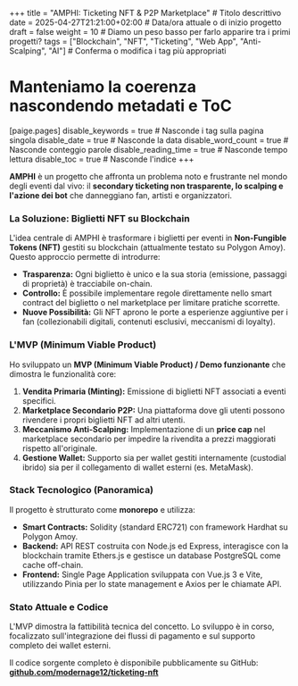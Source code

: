+++
title = "AMPHI: Ticketing NFT & P2P Marketplace" # Titolo descrittivo
date = 2025-04-27T21:21:00+02:00 # Data/ora attuale o di inizio progetto
draft = false
weight = 10 # Diamo un peso basso per farlo apparire tra i primi progetti?
tags = ["Blockchain", "NFT", "Ticketing", "Web App", "Anti-Scalping", "AI"] # Conferma o modifica i tag più appropriati
# Manteniamo la coerenza nascondendo metadati e ToC
[paige.pages]
  disable_keywords = true       # Nasconde i tag sulla pagina singola
  disable_date = true           # Nasconde la data
  disable_word_count = true   # Nasconde conteggio parole
  disable_reading_time = true # Nasconde tempo lettura
  disable_toc = true           # Nasconde l'indice
+++

**AMPHI** è un progetto che affronta un problema noto e frustrante nel mondo degli eventi dal vivo: il **secondary ticketing non trasparente, lo scalping e l'azione dei bot** che danneggiano fan, artisti e organizzatori.

### La Soluzione: Biglietti NFT su Blockchain

L'idea centrale di AMPHI è trasformare i biglietti per eventi in **Non-Fungible Tokens (NFT)** gestiti su blockchain (attualmente testato su Polygon Amoy). Questo approccio permette di introdurre:

* **Trasparenza:** Ogni biglietto è unico e la sua storia (emissione, passaggi di proprietà) è tracciabile on-chain.
* **Controllo:** È possibile implementare regole direttamente nello smart contract del biglietto o nel marketplace per limitare pratiche scorrette.
* **Nuove Possibilità:** Gli NFT aprono le porte a esperienze aggiuntive per i fan (collezionabili digitali, contenuti esclusivi, meccanismi di loyalty).

### L'MVP (Minimum Viable Product)

Ho sviluppato un **MVP (Minimum Viable Product) / Demo funzionante** che dimostra le funzionalità core:

1.  **Vendita Primaria (Minting):** Emissione di biglietti NFT associati a eventi specifici.
2.  **Marketplace Secondario P2P:** Una piattaforma dove gli utenti possono rivendere i propri biglietti NFT ad altri utenti.
3.  **Meccanismo Anti-Scalping:** Implementazione di un **price cap** nel marketplace secondario per impedire la rivendita a prezzi maggiorati rispetto all'originale.
4.  **Gestione Wallet:** Supporto sia per wallet gestiti internamente (custodial ibrido) sia per il collegamento di wallet esterni (es. MetaMask).

### Stack Tecnologico (Panoramica)

Il progetto è strutturato come **monorepo** e utilizza:

* **Smart Contracts:** Solidity (standard ERC721) con framework Hardhat su Polygon Amoy.
* **Backend:** API REST costruita con Node.js ed Express, interagisce con la blockchain tramite Ethers.js e gestisce un database PostgreSQL come cache off-chain.
* **Frontend:** Single Page Application sviluppata con Vue.js 3 e Vite, utilizzando Pinia per lo state management e Axios per le chiamate API.

### Stato Attuale e Codice

L'MVP dimostra la fattibilità tecnica del concetto. Lo sviluppo è in corso, focalizzato sull'integrazione dei flussi di pagamento e sul supporto completo dei wallet esterni.

Il codice sorgente completo è disponibile pubblicamente su GitHub:
**[github.com/modernage12/ticketing-nft](https://github.com/modernage12/ticketing-nft/tree/main)**